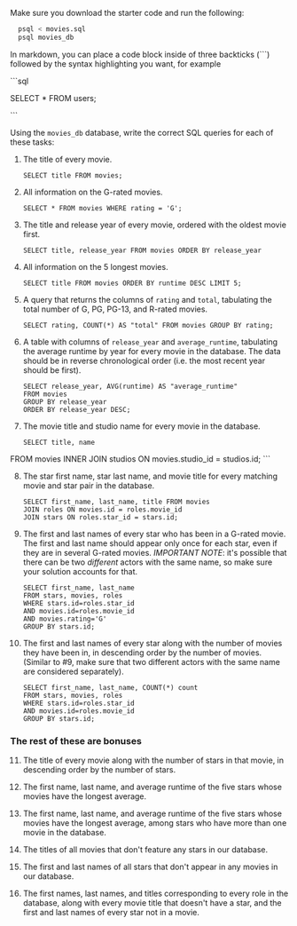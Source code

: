Make sure you download the starter code and run the following:

```sh
  psql < movies.sql
  psql movies_db
```

In markdown, you can place a code block inside of three backticks (```) followed by the syntax highlighting you want, for example

\```sql

SELECT \* FROM users;

\```

Using the `movies_db` database, write the correct SQL queries for each of these tasks:

1.  The title of every movie.
	
	```
	SELECT title FROM movies;
	```
	
2.  All information on the G-rated movies.
	
	```
	SELECT * FROM movies WHERE rating = 'G';
	```
	
3.  The title and release year of every movie, ordered with the
    oldest movie first.
    
    ```
    SELECT title, release_year FROM movies ORDER BY release_year
    ```
    
4.  All information on the 5 longest movies.
	
	```
	SELECT title FROM movies ORDER BY runtime DESC LIMIT 5;
	```
	
5.  A query that returns the columns of `rating` and `total`, tabulating the
    total number of G, PG, PG-13, and R-rated movies.
	
	```
	SELECT rating, COUNT(*) AS "total" FROM movies GROUP BY rating;
	```
	
6.  A table with columns of `release_year` and `average_runtime`,
    tabulating the average runtime by year for every movie in the database. The data should be in reverse chronological order (i.e. the most recent year should be first).
	
	```
	SELECT release_year, AVG(runtime) AS "average_runtime"
	FROM movies
	GROUP BY release_year
	ORDER BY release_year DESC;
	```
	
7.  The movie title and studio name for every movie in the
    database.
	
	```
	SELECT title, name
   FROM movies
   INNER JOIN studios
   ON movies.studio_id = studios.id;
    ```
    
8.  The star first name, star last name, and movie title for every
    matching movie and star pair in the database.
	
	```
	SELECT first_name, last_name, title FROM movies
	JOIN roles ON movies.id = roles.movie_id
	JOIN stars ON roles.star_id = stars.id;
	```
	
9.  The first and last names of every star who has been in a G-rated movie. The first and last name should appear only once for each star, even if they are in several G-rated movies. *IMPORTANT NOTE*: it's possible that there can be two *different* actors with the same name, so make sure your solution accounts for that.
	
	```
	SELECT first_name, last_name
	FROM stars, movies, roles
	WHERE stars.id=roles.star_id
	AND movies.id=roles.movie_id
	AND movies.rating='G'
	GROUP BY stars.id;
	```
	
10. The first and last names of every star along with the number
    of movies they have been in, in descending order by the number of movies. (Similar to #9, make sure
    that two different actors with the same name are considered separately).
	
	```
	SELECT first_name, last_name, COUNT(*) count
	FROM stars, movies, roles
	WHERE stars.id=roles.star_id
	AND movies.id=roles.movie_id
	GROUP BY stars.id;
	```

### The rest of these are bonuses

11. The title of every movie along with the number of stars in
    that movie, in descending order by the number of stars.

12. The first name, last name, and average runtime of the five
    stars whose movies have the longest average.

13. The first name, last name, and average runtime of the five
    stars whose movies have the longest average, among stars who have more than one movie in the database.

14. The titles of all movies that don't feature any stars in our
    database.

15. The first and last names of all stars that don't appear in any movies in our database.

16. The first names, last names, and titles corresponding to every
    role in the database, along with every movie title that doesn't have a star, and the first and last names of every star not in a movie.

